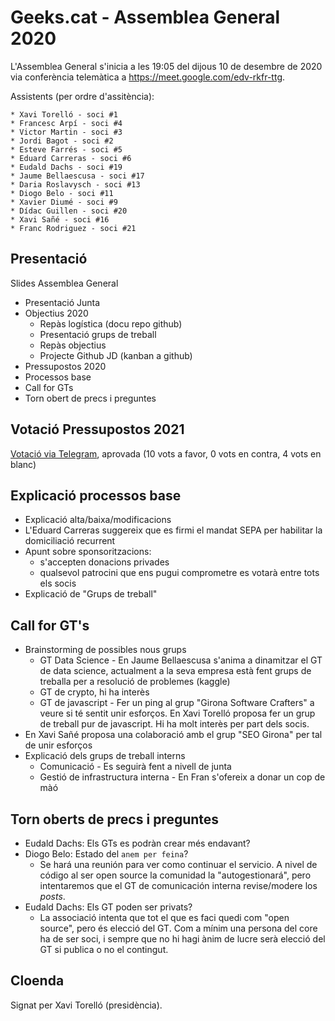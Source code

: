 # Geeks.cat - Assemblea General 2020 

L'Assemblea General s'inicia a les 19:05 del dijous 10 de desembre de 2020 via conferència telemàtica a https://meet.google.com/edv-rkfr-ttg.

Assistents (per ordre d'assitència):

    * Xavi Torelló - soci #1
    * Francesc Arpí - soci #4
    * Victor Martin - soci #3
    * Jordi Bagot - soci #2
    * Esteve Farrés - soci #5
    * Eduard Carreras - soci #6
    * Eudald Dachs - soci #19
    * Jaume Bellaescusa - soci #17
    * Daria Roslavysch - soci #13
    * Diogo Belo - soci #11
    * Xavier Diumé - soci #9
    * Dídac Guillen - soci #20
    * Xavi Sañé - soci #16
    * Franc Rodriguez - soci #21
    
## Presentació

Slides Assemblea General

- Presentació Junta
- Objectius 2020
    - Repàs logística (docu repo github)
    - Presentació grups de treball
    - Repàs objectius
    - Projecte Github JD (kanban a github)
- Pressupostos 2020
- Processos base
- Call for GTs
- Torn obert de precs i preguntes

## Votació Pressupostos 2021

[Votació via Telegram](https://t.me/c/1159982705/426), aprovada (10 vots a favor, 0 vots en contra, 4 vots en blanc)

## Explicació processos base

- Explicació alta/baixa/modificacions
- L'Eduard Carreras suggereix que es firmi el mandat SEPA per habilitar la domiciliació recurrent
- Apunt sobre sponsoritzacions:
    - s'accepten donacions privades
    - qualsevol patrocini que ens pugui comprometre es votarà entre tots els socis
- Explicació de "Grups de treball"

## Call for GT's

- Brainstorming de possibles nous grups
   - GT Data Science - En Jaume Bellaescusa s'anima a dinamitzar el GT de data science, actualment a la seva empresa està fent grups de treballa per a resolució de problemes (kaggle)
   - GT de crypto, hi ha interès
   - GT de javascript - Fer un ping al grup "Girona Software Crafters" a veure si té sentit unir esforços. En Xavi Torelló proposa fer un grup de treball pur de javascript. Hi ha molt interès per part dels socis.
- En Xavi Sañé proposa una colaboració amb el grup "SEO Girona" per tal de unir esforços
- Explicació dels grups de treball interns
    - Comunicació - Es seguirà fent a nivell de junta
    - Gestió de infrastructura interna - En Fran s'ofereix a donar un cop de màó
    
## Torn oberts de precs i preguntes

- Eudald Dachs: Els GTs es podràn crear més endavant?
- Diogo Belo: Estado del `anem per feina`? 
    - Se hará una reunión para ver como continuar el servicio. A nivel de código al ser open source la comunidad la "autogestionará", pero intentaremos que el GT de comunicación interna revise/modere los _posts_.
- Eudald Dachs: Els GT poden ser privats?
    - La associació intenta que tot el que es faci quedi com "open source", pero és elecció del GT. Com a mínim una persona del core ha de ser soci, i sempre que no hi hagi ànim de lucre serà elecció del GT si publica o no el contingut.

## Cloenda

Signat per Xavi Torelló (presidència).
